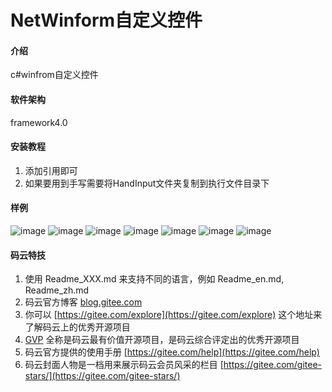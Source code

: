 # NetWinform自定义控件

#### 介绍
c#winfrom自定义控件

#### 软件架构
framework4.0


#### 安装教程

1. 添加引用即可
2. 如果要用到手写需要将HandInput文件夹复制到执行文件目录下

#### 样例

![image](https://gitee.com/kwwwvagaa/net_winform_custom_control/blob/master/%E6%A0%B7%E4%BE%8B%E5%9B%BE%E7%89%871.png)
![image](https://gitee.com/kwwwvagaa/net_winform_custom_control/blob/master/%E6%A0%B7%E4%BE%8B%E5%9B%BE%E7%89%872.png)
![image](https://gitee.com/kwwwvagaa/net_winform_custom_control/blob/master/%E6%A0%B7%E4%BE%8B%E5%9B%BE%E7%89%873.png)
![image](https://gitee.com/kwwwvagaa/net_winform_custom_control/blob/master/%E6%A0%B7%E4%BE%8B%E5%9B%BE%E7%89%874.png)
![image](https://gitee.com/kwwwvagaa/net_winform_custom_control/blob/master/%E6%A0%B7%E4%BE%8B%E5%9B%BE%E7%89%875.png)
![image](https://gitee.com/kwwwvagaa/net_winform_custom_control/blob/master/%E6%A0%B7%E4%BE%8B%E5%9B%BE%E7%89%876.png)
![image](https://gitee.com/kwwwvagaa/net_winform_custom_control/blob/master/%E6%A0%B7%E4%BE%8B%E5%9B%BE%E7%89%877.png)

#### 码云特技

1. 使用 Readme\_XXX.md 来支持不同的语言，例如 Readme\_en.md, Readme\_zh.md
2. 码云官方博客 [blog.gitee.com](https://blog.gitee.com)
3. 你可以 [https://gitee.com/explore](https://gitee.com/explore) 这个地址来了解码云上的优秀开源项目
4. [GVP](https://gitee.com/gvp) 全称是码云最有价值开源项目，是码云综合评定出的优秀开源项目
5. 码云官方提供的使用手册 [https://gitee.com/help](https://gitee.com/help)
6. 码云封面人物是一档用来展示码云会员风采的栏目 [https://gitee.com/gitee-stars/](https://gitee.com/gitee-stars/)